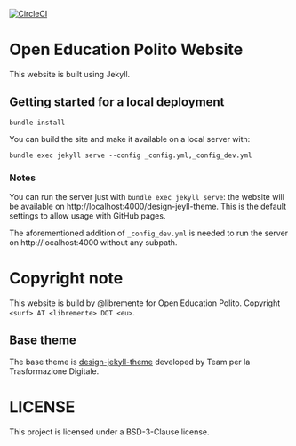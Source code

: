[![CircleCI](https://circleci.com/gh/open-education-polito/website/tree/master.svg?style=svg)](https://circleci.com/gh/open-education-polito/website/tree/master)
# Open Education Polito Website

This website is built using Jekyll.

## Getting started for a local deployment

`bundle install`

You can build the site and make it available on a local server with:

`bundle exec jekyll serve --config _config.yml,_config_dev.yml`

### Notes

You can run the server just with `bundle exec jekyll serve`: the website will
be available on http://localhost:4000/design-jeyll-theme. This is the default
settings to allow usage with GitHub pages.

The aforementioned addition of `_config_dev.yml` is needed to run the server on
http://localhost:4000 without any subpath.

# Copyright note

This website is build by @libremente for Open Education Polito.
Copyright `<surf> AT <libremente> DOT <eu>`.


## Base theme 
The base theme is
[design-jekyll-theme](https://github.com/italia/design-jekyll-theme)
developed by Team per la Trasformazione Digitale. 

# LICENSE
This project is licensed under a BSD-3-Clause license.
